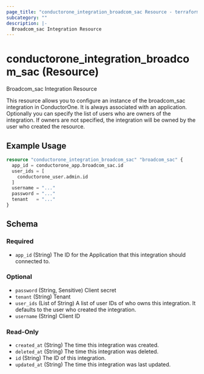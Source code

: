 ```yaml
---
page_title: "conductorone_integration_broadcom_sac Resource - terraform-provider-conductorone"
subcategory: ""
description: |-
  Broadcom_sac Integration Resource
---
```


# conductorone_integration_broadcom_sac (Resource)

Broadcom_sac Integration Resource

This resource allows you to configure an instance of the broadcom_sac integration in ConductorOne.
It is always associated with an application. Optionally you can specify the list of users who are owners of the integration.
If owners are not specified, the integration will be owned by the user who created the resource.

## Example Usage

```terraform
resource "conductorone_integration_broadcom_sac" "broadcom_sac" {
  app_id = conductorone_app.broadcom_sac.id
  user_ids = [
    conductorone_user.admin.id
  ]
  username = "..."
  password = "..."
  tenant   = "..."
}
```

<!-- schema generated by tfplugindocs -->
## Schema

### Required

- `app_id` (String) The ID for the Application that this integration should connected to.

### Optional

- `password` (String, Sensitive) Client secret
- `tenant` (String) Tenant
- `user_ids` (List of String) A list of user IDs of who owns this integration. It defaults to the user who created the integration.
- `username` (String) Client ID

### Read-Only

- `created_at` (String) The time this integration was created.
- `deleted_at` (String) The time this integration was deleted.
- `id` (String) The ID of this integration.
- `updated_at` (String) The time this integration was last updated.
